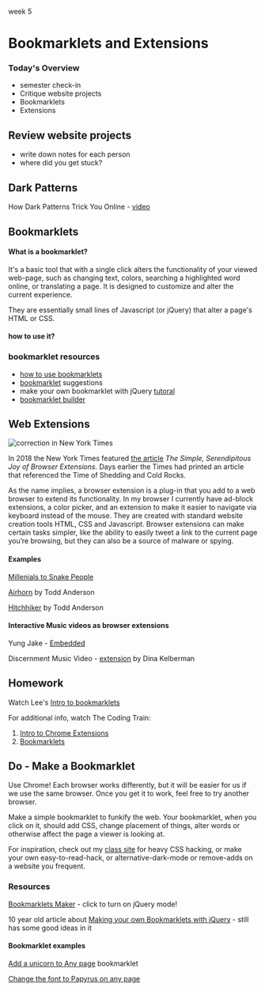 week 5

# Bookmarklets and Extensions


### Today's Overview 

- semester check-in
- Critique website projects
- Bookmarklets
- Extensions

## Review website projects

- write down notes for each person
- where did you get stuck?

## Dark Patterns

How Dark Patterns Trick You Online - [video](https://www.youtube.com/watch?v=kxkrdLI6e6M)

## Bookmarklets

#### What is a bookmarklet?

It's a basic tool that with a single click alters the functionality of your viewed web-page, such as changing text, colors, searching a highlighted word online, or translating a page. It is designed to customize and alter the current experience.

They are essentially small lines of Javascript (or jQuery) that alter a page's HTML or CSS.

#### how to use it?



### bookmarklet resources

- [how to use bookmarklets](https://www.howtogeek.com/189358/beginner-geek-how-to-use-bookmarklets-on-any-device/)
- [bookmarklet](https://www.ph-uhl.com/0010-Bookmarklets/) suggestions
- make your own bookmarklet with jQuery [tutoral](https://www.smashingmagazine.com/2010/05/make-your-own-bookmarklets-with-jquery/)
- [bookmarklet builder](https://subsimple.com/bookmarklets/jsbuilder.htm)

## Web Extensions

![correction in New York Times](https://static01.nyt.com/images/2018/03/15/smarter-living/15EMBARASSING-CORRECTION-TEAR/15EMBARASSING-CORRECTION-TEAR-jumbo.jpg?quality=90&auto=webp)

In 2018 the New York Times featured [the article](https://www.nytimes.com/2018/03/15/smarter-living/browser-extensions-text-swapping.html) *The Simple, Serendipitous Joy of Browser Extensions.* Days earlier the Times had printed an article that referenced the Time of Shedding and Cold Rocks.

As the name implies, a browser extension is a plug-in that you add to a web browser to extend its functionality. In my browser I currently have ad-block extensions, a color picker, and an extension to make it easier to navigate via keyboard instead of the mouse. They are created with standard website creation tools HTML, CSS and Javascript. Browser extensions can make certain tasks simpler, like the ability to easily tweet a link to the current page you’re browsing, but they can also be a source of malware or spying.



#### Examples

[Millenials to Snake People](https://chrome.google.com/webstore/detail/millennials-to-snake-peop/jhkibealmjkbkafogihpeidfcgnigmlf?hl=en-US)

[Airhorn](https://chrome.google.com/webstore/detail/airhorn/lgdilciaoommilaaclidgmipedclhnph/reviews) by Todd Anderson

[Hitchhiker](https://toddwords.com/hitchhiker/) by Todd Anderson

#### Interactive Music videos as browser extensions

Yung Jake - [Embedded](http://e.m-bed.de/d/)

Discernment Music Video - [extension](https://chrome.google.com/webstore/detail/discernmentcrx/iopbemenfocjcmppgaifceepkjcbmpni) by Dina Kelberman

## Homework

Watch Lee's [Intro to bookmarklets](https://www.youtube.com/watch?v=hzmtJbhJ4Ek&list=PLsB2lqbKJIMavn9gjx69ajD-rv5fMXeO2&index=5)

For additional info, watch The Coding Train:  

1. [Intro to Chrome Extensions](https://www.youtube.com/watch?v=hkOTAmmuv_4) 
2. [Bookmarklets](https://www.youtube.com/watch?v=DloHqUfPbJc)

## Do - Make a Bookmarklet

Use Chrome! Each browser works differently, but it will be easier for us if we use the same browser. Once you get it to work, feel free to try another browser.

Make a simple bookmarklet to funkify the web. Your bookmarklet, when you click on it, should add CSS, change placement of things, alter words or otherwise affect the page a viewer is looking at.

For inspiration, check out my [class site](https://change-stylesheet-w-jquery.glitch.me/) for heavy CSS hacking, or make your own easy-to-read-hack, or alternative-dark-mode or remove-adds on a website you frequent.

### Resources

[Bookmarklets Maker](https://bookmarklets.org/maker/) - click to turn on jQuery mode!

10 year old article about [Making your own Bookmarklets with jQuery](https://www.smashingmagazine.com/2010/05/make-your-own-bookmarklets-with-jquery/) - still has some good ideas in it

#### Bookmarklet examples

[Add a unicorn to Any page](https://mreidsma.github.io/bookmarklets/unicorn.html) bookmarklet

[Change the font to Papyrus on any page](https://mreidsma.github.io/bookmarklets/papyrus.html)


